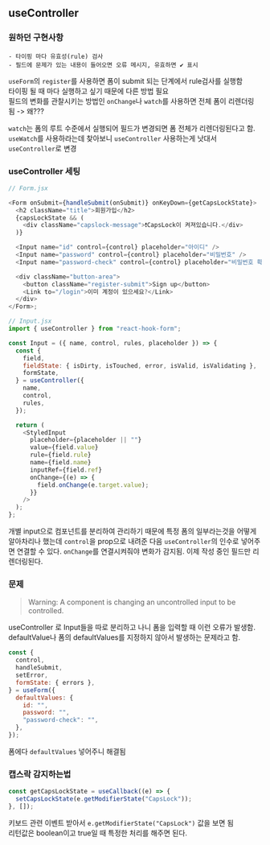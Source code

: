 ## useController

### 원하던 구현사항

```
- 타이핑 마다 유효성(rule) 검사
- 필드에 문제가 있는 내용이 들어오면 오류 메시지, 유효하면 ✔️ 표시
```

`useForm`의 `register`를 사용하면 폼이 submit 되는 단계에서 rule검사를 실행함  
타이핑 될 때 마다 실행하고 싶기 때문에 다른 방법 필요  
필드의 변화를 관찰시키는 방법인 `onChange`나 `watch`를 사용하면 전체 폼이 리렌더링 됨 -> 왜???

`watch`는 폼의 루트 수준에서 실행되어 필드가 변경되면 폼 전체가 리렌더링된다고 함.  
`useWatch`를 사용하라는데 찾아보니 `useController` 사용하는게 낫대서 `useController`로 변경

### useController 세팅

```js
// Form.jsx

<Form onSubmit={handleSubmit(onSubmit)} onKeyDown={getCapsLockState}>
  <h2 className="title">회원가입</h2>
  {capsLockState && (
    <div className="capslock-message">❗CapsLock이 켜져있습니다.</div>
  )}

  <Input name="id" control={control} placeholder="아이디" />
  <Input name="password" control={control} placeholder="비밀번호" />
  <Input name="password-check" control={control} placeholder="비밀번호 확인" />

  <div className="button-area">
    <button className="register-submit">Sign up</button>
    <Link to="/login">이미 계정이 있으세요?</Link>
  </div>
</Form>;

// Input.jsx
import { useController } from "react-hook-form";

const Input = ({ name, control, rules, placeholder }) => {
  const {
    field,
    fieldState: { isDirty, isTouched, error, isValid, isValidating },
    formState,
  } = useController({
    name,
    control,
    rules,
  });

  return (
    <StyledInput
      placeholder={placeholder || ""}
      value={field.value}
      rule={field.rule}
      name={field.name}
      inputRef={field.ref}
      onChange={(e) => {
        field.onChange(e.target.value);
      }}
    />
  );
};
```

개별 input으로 컴포넌트를 분리하여 관리하기 때문에 특정 폼의 일부라는것을 어떻게 알아차리나 했는데
`control`을 prop으로 내려준 다음 `useController`의 인수로 넣어주면 연결할 수 있다.
`onChange`를 연결시켜줘야 변화가 감지됨. 이제 작성 중인 필드만 리렌더링된다.

### 문제

> Warning: A component is changing an uncontrolled input to be controlled.

useController 로 Input들을 따로 분리하고 나니 폼을 입력할 때 이런 오류가 발생함.  
defaultValue나 폼의 defaultValues를 지정하지 않아서 발생하는 문제라고 함.

```js
const {
  control,
  handleSubmit,
  setError,
  formState: { errors },
} = useForm({
  defaultValues: {
    id: "",
    password: "",
    "password-check": "",
  },
});
```

폼에다 `defaultValues` 넣어주니 해결됨

### 캡스락 감지하는법

```js
const getCapsLockState = useCallback((e) => {
  setCapsLockState(e.getModifierState("CapsLock"));
}, []);
```

키보드 관련 이벤트 받아서 `e.getModifierState("CapsLock")` 값을 보면 됨  
리턴값은 boolean이고 true일 때 특정한 처리를 해주면 된다.

